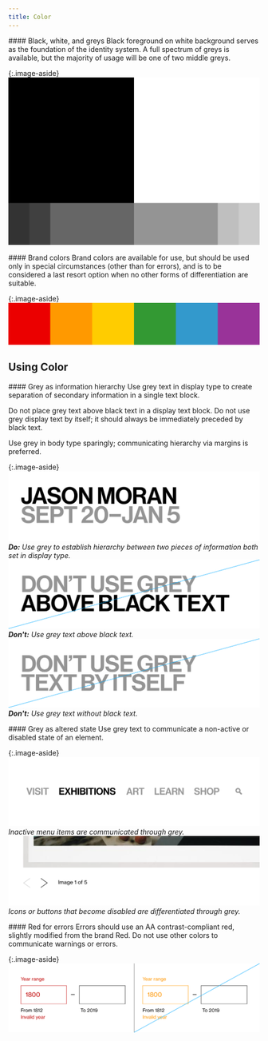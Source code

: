 ```yaml
---
title: Color
---
```


<div markdown="1">
#### Black, white, and greys
Black foreground on white background serves as the foundation of the identity system. A full spectrum of greys is available, but the majority of usage will be one of two middle greys.
</div>

{:.image-aside}
![Black and white](/assets/images/b-w.png)

<div markdown="1">
#### Brand colors
Brand colors are available for use, but should be used only in special circumstances (other than for errors), and is to be considered a last resort option when no other forms of differentiation are suitable.
</div>

{:.image-aside}
![Brand colors](/assets/images/brand-colors.png)

## Using Color

<div markdown="1">
#### Grey as information hierarchy
Use grey text in display type to create separation of secondary information in a single text block.

Do not place grey text above black text in a display text block. Do not use grey display text by itself; it should always be immediately preceded by black text.

Use grey in body type sparingly; communicating hierarchy via margins is preferred.
</div>

{:.image-aside}
![Grey as hierarchy](/assets/images/grey-as-hierarchy.png)
*__Do:__ Use grey to establish hierarchy between two pieces of information both set in display type.*
![No grey above black](/assets/images/no-grey-above-black.png)
*__Don't:__ Use grey text above black text.*
![No grey by itself](/assets/images/no-grey-by-itself.png)
*__Don't:__ Use grey text without black text.*

<div markdown="1">
#### Grey as altered state
Use grey text to communicate a non-active or disabled state of an element.
</div>

{:.image-aside}
![Grey as hierarchy](/assets/images/grey-menu-item.png)
*Inactive menu items are communicated through grey.*
![Grey as hierarchy](/assets/images/grey-icon.png)
*Icons or buttons that become disabled are differentiated through grey.*

<div markdown="1">
#### Red for errors
Errors should use an AA contrast-compliant red, slightly modified from the brand Red. Do not use other colors to communicate warnings or errors.
</div>

{:.image-aside}
![Red for errors](/assets/images/red-for-errors.png)

